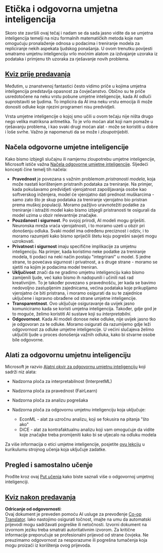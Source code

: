 <!--
CO_OP_TRANSLATOR_METADATA:
{
  "original_hash": "437c988596e751072e41a5aad3fcc5d9",
  "translation_date": "2025-08-25T21:25:49+00:00",
  "source_file": "lessons/7-Ethics/README.md",
  "language_code": "hr"
}
-->
# Etička i odgovorna umjetna inteligencija

Skoro ste završili ovaj tečaj i nadam se da sada jasno vidite da se umjetna inteligencija temelji na nizu formalnih matematičkih metoda koje nam omogućuju pronalaženje odnosa u podacima i treniranje modela za repliciranje nekih aspekata ljudskog ponašanja. U ovom trenutku povijesti smatramo umjetnu inteligenciju vrlo moćnim alatom za izdvajanje uzoraka iz podataka i primjenu tih uzoraka za rješavanje novih problema.

## [Kviz prije predavanja](https://white-water-09ec41f0f.azurestaticapps.net/quiz/5/)

Međutim, u znanstvenoj fantastici često vidimo priče u kojima umjetna inteligencija predstavlja opasnost za čovječanstvo. Obično su te priče usredotočene na neku vrstu pobune umjetne inteligencije, kada AI odluči suprotstaviti se ljudima. To implicira da AI ima neku vrstu emocija ili može donositi odluke koje njezini programeri nisu predvidjeli.

Vrsta umjetne inteligencije o kojoj smo učili u ovom tečaju nije ništa drugo nego velika matriksna aritmetika. To je vrlo moćan alat koji nam pomaže u rješavanju problema, i kao svaki drugi moćan alat - može se koristiti u dobre i loše svrhe. Važno je napomenuti da se može i *zloupotrijebiti*.

## Načela odgovorne umjetne inteligencije

Kako bismo izbjegli slučajnu ili namjernu zloupotrebu umjetne inteligencije, Microsoft ističe važna [Načela odgovorne umjetne inteligencije](https://www.microsoft.com/ai/responsible-ai?WT.mc_id=academic-77998-cacaste). Sljedeći koncepti čine temelj tih načela:

* **Pravednost** je povezana s važnim problemom *pristranosti modela*, koja može nastati korištenjem pristranih podataka za treniranje. Na primjer, kada pokušavamo predvidjeti vjerojatnost zapošljavanja osobe kao softverskog inženjera, model će vjerojatno dati prednost muškarcima - samo zato što je skup podataka za treniranje vjerojatno bio pristran prema muškoj populaciji. Moramo pažljivo uravnotežiti podatke za treniranje i istražiti model kako bismo izbjegli pristranosti te osigurali da model uzima u obzir relevantnije značajke.
* **Pouzdanost i sigurnost**. Po svojoj prirodi, AI modeli mogu griješiti. Neuronska mreža vraća vjerojatnosti, i to moramo uzeti u obzir pri donošenju odluka. Svaki model ima određenu preciznost i odziv, i to moramo razumjeti kako bismo spriječili štetu koju pogrešni savjeti mogu uzrokovati.
* **Privatnost i sigurnost** imaju specifične implikacije za umjetnu inteligenciju. Na primjer, kada koristimo neke podatke za treniranje modela, ti podaci na neki način postaju "integrirani" u model. S jedne strane, to povećava sigurnost i privatnost, a s druge strane - moramo se sjetiti na kojim je podacima model treniran.
* **Uključivost** znači da ne gradimo umjetnu inteligenciju kako bismo zamijenili ljude, već kako bismo ih nadopunili i učinili naš rad kreativnijim. To je također povezano s pravednošću, jer kada se bavimo nedovoljno zastupljenim zajednicama, većina podataka koje prikupljamo vjerojatno će biti pristrana, i moramo osigurati da su te zajednice uključene i ispravno obrađene od strane umjetne inteligencije.
* **Transparentnost**. Ovo uključuje osiguravanje da uvijek jasno komuniciramo kada se koristi umjetna inteligencija. Također, gdje god je to moguće, želimo koristiti AI sustave koji su *interpretabilni*.
* **Odgovornost**. Kada AI modeli donose neke odluke, nije uvijek jasno tko je odgovoran za te odluke. Moramo osigurati da razumijemo gdje leži odgovornost za odluke umjetne inteligencije. U većini slučajeva želimo uključiti ljude u proces donošenja važnih odluka, kako bi stvarne osobe bile odgovorne.

## Alati za odgovornu umjetnu inteligenciju

Microsoft je razvio [Alatni okvir za odgovornu umjetnu inteligenciju](https://github.com/microsoft/responsible-ai-toolbox) koji sadrži niz alata:

* Nadzorna ploča za interpretabilnost (InterpretML)
* Nadzorna ploča za pravednost (FairLearn)
* Nadzorna ploča za analizu pogrešaka
* Nadzorna ploča za odgovornu umjetnu inteligenciju koja uključuje:

   - EconML - alat za uzročnu analizu, koji se fokusira na pitanja "što ako"
   - DiCE - alat za kontrafaktualnu analizu koji vam omogućuje da vidite koje značajke treba promijeniti kako bi se utjecalo na odluku modela

Za više informacija o etici umjetne inteligencije, posjetite [ovu lekciju](https://github.com/microsoft/ML-For-Beginners/tree/main/1-Introduction/3-fairness?WT.mc_id=academic-77998-cacaste) u kurikulumu strojnog učenja koja uključuje zadatke.

## Pregled i samostalno učenje

Prođite kroz ovaj [Put učenja](https://docs.microsoft.com/learn/modules/responsible-ai-principles/?WT.mc_id=academic-77998-cacaste) kako biste saznali više o odgovornoj umjetnoj inteligenciji.

## [Kviz nakon predavanja](https://white-water-09ec41f0f.azurestaticapps.net/quiz/6/)

**Odricanje od odgovornosti**:  
Ovaj dokument je preveden pomoću AI usluge za prevođenje [Co-op Translator](https://github.com/Azure/co-op-translator). Iako nastojimo osigurati točnost, imajte na umu da automatski prijevodi mogu sadržavati pogreške ili netočnosti. Izvorni dokument na izvornom jeziku treba smatrati autoritativnim izvorom. Za kritične informacije preporučuje se profesionalni prijevod od strane čovjeka. Ne preuzimamo odgovornost za nesporazume ili pogrešna tumačenja koja mogu proizaći iz korištenja ovog prijevoda.